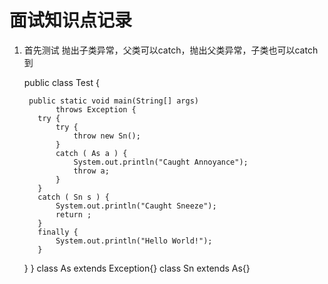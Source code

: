 # 面试知识点记录
1. 首先测试 抛出子类异常，父类可以catch，抛出父类异常，子类也可以catch到


    public class Test {
   
        public static void main(String[] args)
              throws Exception {
          try {
              try {
                  throw new Sn();
              }
              catch ( As a ) {
                  System.out.println("Caught Annoyance");
                  throw a;
              }
          }
          catch ( Sn s ) {
              System.out.println("Caught Sneeze");
              return ;
          }
          finally {
              System.out.println("Hello World!");
          }
      }
     }
      class  As extends Exception{}
      class Sn extends As{}